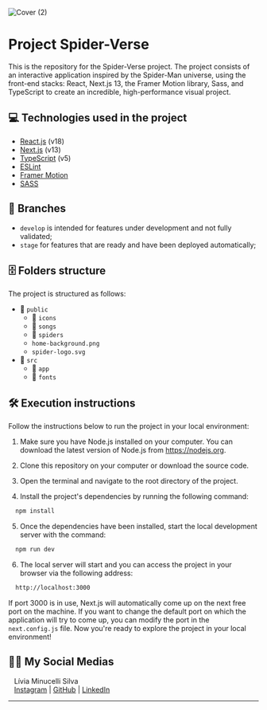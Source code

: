 ![Cover (2)]() <!-- Put image here -->

# Project Spider-Verse

This is the repository for the Spider-Verse project. The project consists of an interactive application inspired by the Spider-Man universe, using the front-end stacks: React, Next.js 13, the Framer Motion library, Sass, and TypeScript to create an incredible, high-performance visual project.

<!-- [Project demo.webm]() Put demo here -->

## 💻 Technologies used in the project

- [React.js](https://reactjs.org) (v18)
- [Next.js](https://nextjs.org) (v13)
- [TypeScript](https://www.typescriptlang.org) (v5)
- [ESLint](https://eslint.org)
- [Framer Motion](https://www.framer.com/api/motion)
- [SASS](https://sass-lang.com)

## 🌿 Branches

- `develop` is intended for features under development and not fully validated;
- `stage` for features that are ready and have been deployed automatically;

## 🗄️ Folders structure

The project is structured as follows:

- 📁 `public`
  - 📁 `icons`
  - 📁 `songs`
  - 📁 `spiders`
  - `home-background.png`
  - `spider-logo.svg`
- 📁 `src`
  - 📁 `app`
  - 📁 `fonts`

## 🛠️ Execution instructions

Follow the instructions below to run the project in your local environment:

1. Make sure you have Node.js installed on your computer. You can download the latest version of Node.js from https://nodejs.org.

2. Clone this repository on your computer or download the source code.

3. Open the terminal and navigate to the root directory of the project.

4. Install the project's dependencies by running the following command:

```bash
  npm install
```

5. Once the dependencies have been installed, start the local development server with the command:

```bash
  npm run dev
```

6. The local server will start and you can access the project in your browser via the following address:

```bash
  http://localhost:3000
```

If port 3000 is in use, Next.js will automatically come up on the next free port on the machine.
If you want to change the default port on which the application will try to come up, you can modify the port in the `next.config.js` file.
Now you're ready to explore the project in your local environment!

## 👩‍💻 My Social Medias

<p>
    <p>&nbsp&nbsp&nbspLívia Minucelli Silva<br>
    &nbsp&nbsp&nbsp<a href="https://www.instagram.com/liviamsi/">Instagram</a>&nbsp;|&nbsp;<a href="https://github.com/aLiviaMs">GitHub</a>&nbsp;|&nbsp;<a href="https://www.linkedin.com/in/liviamsi/">LinkedIn</p>
</p>
<p>

---